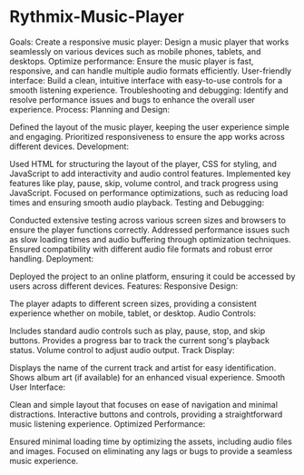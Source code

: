 # Rythmix-Music-Player

Goals:
Create a responsive music player: Design a music player that works seamlessly on various devices such as mobile phones, tablets, and desktops.
Optimize performance: Ensure the music player is fast, responsive, and can handle multiple audio formats efficiently.
User-friendly interface: Build a clean, intuitive interface with easy-to-use controls for a smooth listening experience.
Troubleshooting and debugging: Identify and resolve performance issues and bugs to enhance the overall user experience.
Process:
Planning and Design:

Defined the layout of the music player, keeping the user experience simple and engaging.
Prioritized responsiveness to ensure the app works across different devices.
Development:

Used HTML for structuring the layout of the player, CSS for styling, and JavaScript to add interactivity and audio control features.
Implemented key features like play, pause, skip, volume control, and track progress using JavaScript.
Focused on performance optimizations, such as reducing load times and ensuring smooth audio playback.
Testing and Debugging:

Conducted extensive testing across various screen sizes and browsers to ensure the player functions correctly.
Addressed performance issues such as slow loading times and audio buffering through optimization techniques.
Ensured compatibility with different audio file formats and robust error handling.
Deployment:

Deployed the project to an online platform, ensuring it could be accessed by users across different devices.
Features:
Responsive Design:

The player adapts to different screen sizes, providing a consistent experience whether on mobile, tablet, or desktop.
Audio Controls:

Includes standard audio controls such as play, pause, stop, and skip buttons.
Provides a progress bar to track the current song's playback status.
Volume control to adjust audio output.
Track Display:

Displays the name of the current track and artist for easy identification.
Shows album art (if available) for an enhanced visual experience.
Smooth User Interface:

Clean and simple layout that focuses on ease of navigation and minimal distractions.
Interactive buttons and controls, providing a straightforward music listening experience.
Optimized Performance:

Ensured minimal loading time by optimizing the assets, including audio files and images.
Focused on eliminating any lags or bugs to provide a seamless music experience.
